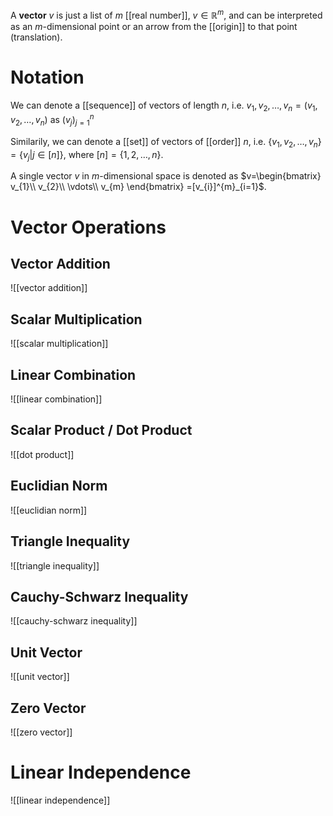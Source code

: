 
A **vector** $v$ is just a list of $m$ [[real number]], $v \in \mathbb R^m$, and can be interpreted as an $m$-dimensional point or an arrow from the [[origin]] to that point (translation).


# Notation

We can denote a [[sequence]] of vectors of length $n$, i.e. $v_{1}, v_{2}, \dots, v_{n} = (v_{1}, v_{2}, \dots, v_{n})$ as $(v_{j})^{n}_{j=1}$

Similarily, we can denote a [[set]] of vectors of [[order]] $n$, i.e. $\{v_{1}, v_{2}, \dots, v_{n}\} = \{v_{j} | j \in [n]\}$, where $[n] = \{1, 2, \dots, n\}$.

A single vector $v$ in $m$-dimensional space is denoted as $v=\begin{bmatrix} v_{1}\\ v_{2}\\ \vdots\\ v_{m} \end{bmatrix} =[v_{i}]^{m}_{i=1}$.


# Vector Operations

## Vector Addition
![[vector addition]]

## Scalar Multiplication
![[scalar multiplication]]

## Linear Combination
![[linear combination]]

## Scalar Product / Dot Product
![[dot product]]

## Euclidian Norm
![[euclidian norm]]

## Triangle Inequality
![[triangle inequality]]

## Cauchy-Schwarz Inequality
![[cauchy-schwarz inequality]]

## Unit Vector
![[unit vector]]

## Zero Vector
![[zero vector]]

# Linear Independence
![[linear independence]]